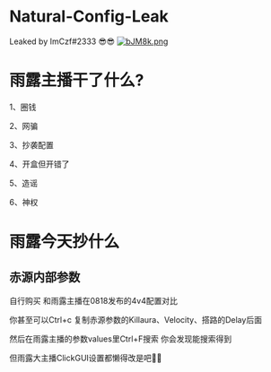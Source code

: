 # Natural-Config-Leak
Leaked by ImCzf#2333 😎😎
[![bJM8k.png](https://s1.328888.xyz/2022/08/23/bJM8k.png)](https://imgloc.com/i/bJM8k)
# 雨露主播干了什么?

1、圈钱

2、网骗

3、抄袭配置

4、开盒但开错了

5、造谣

6、神权

# 雨露今天抄什么

## 赤源内部参数
自行购买 和雨露主播在0818发布的4v4配置对比

你甚至可以Ctrl+c 复制赤源参数的Killaura、Velocity、搭路的Delay后面

然后在雨露主播的参数values里Ctrl+F搜索 你会发现能搜索得到

但雨露大主播ClickGUI设置都懒得改是吧🤣🤣
